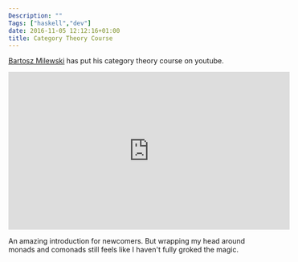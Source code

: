 ```yaml
---
Description: ""
Tags: ["haskell","dev"]
date: 2016-11-05 12:12:16+01:00
title: Category Theory Course
---
```


[Bartosz Milewski](https://bartoszmilewski.com) has put his category
theory course on youtube.

<iframe width="560" height="315" src="https://www.youtube.com/embed/I8LbkfSSR58?list=PLbgaMIhjbmEnaH_LTkxLI7FMa2HsnawM_" frameborder="0" allowfullscreen></iframe>

An amazing introduction for newcomers.  But wrapping my head around
monads and comonads still feels like I haven't fully groked the magic.

